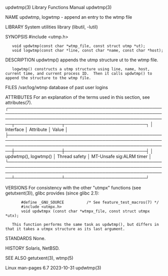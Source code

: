 updwtmp(3)                                                                                Library Functions Manual                                                                               updwtmp(3)

NAME
       updwtmp, logwtmp - append an entry to the wtmp file

LIBRARY
       System utilities library (libutil, -lutil)

SYNOPSIS
       #include <utmp.h>

       void updwtmp(const char *wtmp_file, const struct utmp *ut);
       void logwtmp(const char *line, const char *name, const char *host);

DESCRIPTION
       updwtmp() appends the utmp structure ut to the wtmp file.

       logwtmp() constructs a utmp structure using line, name, host, current time, and current process ID.  Then it calls updwtmp() to append the structure to the wtmp file.

FILES
       /var/log/wtmp
              database of past user logins

ATTRIBUTES
       For an explanation of the terms used in this section, see attributes(7).
       ┌───────────────────────────────────────────────────────────────────────────────────────────────────────────────────────────────────────────────────────┬───────────────┬──────────────────────────┐
       │ Interface                                                                                                                                             │ Attribute     │ Value                    │
       ├───────────────────────────────────────────────────────────────────────────────────────────────────────────────────────────────────────────────────────┼───────────────┼──────────────────────────┤
       │ updwtmp(), logwtmp()                                                                                                                                  │ Thread safety │ MT-Unsafe sig:ALRM timer │
       └───────────────────────────────────────────────────────────────────────────────────────────────────────────────────────────────────────────────────────┴───────────────┴──────────────────────────┘

VERSIONS
       For consistency with the other "utmpx" functions (see getutxent(3)), glibc provides (since glibc 2.1):

           #define _GNU_SOURCE          /* See feature_test_macros(7) */
           #include <utmpx.h>
           void updwtmpx (const char *wtmpx_file, const struct utmpx *utx);

       This function performs the same task as updwtmp(), but differs in that it takes a utmpx structure as its last argument.

STANDARDS
       None.

HISTORY
       Solaris, NetBSD.

SEE ALSO
       getutxent(3), wtmp(5)

Linux man-pages 6.7                                                                              2023-10-31                                                                                      updwtmp(3)
